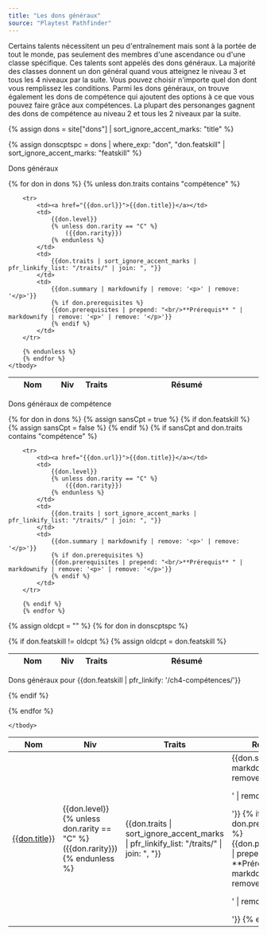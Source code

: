 ```yaml
---
title: "Les dons généraux"
source: "Playtest Pathfinder"
---
```


Certains talents nécessitent un peu d'entraînement mais sont à la portée de tout le monde, pas seulement des membres d'une ascendance ou d'une classe spécifique. Ces talents sont appelés des dons généraux. La majorité des classes donnent un don général quand vous atteignez le niveau 3 et tous les 4 niveaux par la suite. Vous pouvez choisir n'importe quel don dont vous remplissez les conditions. Parmi les dons généraux, on trouve également les dons de compétence qui ajoutent des options à ce que vous pouvez faire grâce aux compétences. La plupart des personanges gagnent des dons de compétence au niveau 2 et tous les 2 niveaux par la suite.

{% assign dons = site["dons"] | sort_ignore_accent_marks: "title" %}

{% assign donscptspc = dons | where_exp: "don", "don.featskill" | sort_ignore_accent_marks: "featskill" %}

<p class="tabletitle">Dons généraux</p>

<table class="table table-sm table-striped table-hover">
    <thead class="thead-light">
        <th style="width: 20%">Nom</th>
        <th style="width:  5%">Niv</th>
        <th style="width: 15%">Traits</th>
        <th style="width: 60%">Résumé</th>
    </thead>
    <tbody>
        {% for don in dons %}
        {% unless don.traits contains "compétence" %}

        <tr>
            <td><a href="{{don.url}}">{{don.title}}</a></td>
            <td>
                {{don.level}}
                {% unless don.rarity == "C" %}
                    ({{don.rarity}})
                {% endunless %}
            </td>
            <td>
                {{don.traits | sort_ignore_accent_marks | pfr_linkify_list: "/traits/" | join: ", "}}
            </td>
            <td>
                {{don.summary | markdownify | remove: '<p>' | remove: '</p>'}}
                {% if don.prerequisites %}
                {{don.prerequisites | prepend: "<br/>**Prérequis** " | markdownify | remove: '<p>' | remove: '</p>'}}
                {% endif %}
            </td>
        </tr>

        {% endunless %}
        {% endfor %}
    </tbody>
</table>


<p class="tabletitle">Dons généraux de compétence</p>

<table class="table table-sm table-striped table-hover">
    <thead class="thead-light">
        <th style="width: 20%">Nom</th>
        <th style="width:  5%">Niv</th>
        <th style="width: 15%">Traits</th>
        <th style="width: 60%">Résumé</th>
    </thead>
    <tbody>
        {% for don in dons %}
        {% assign sansCpt = true %}
        {% if don.featskill %}
            {% assign sansCpt = false %}
        {% endif %}
        {% if sansCpt and don.traits contains "compétence" %}

        <tr>
            <td><a href="{{don.url}}">{{don.title}}</a></td>
            <td>
                {{don.level}}
                {% unless don.rarity == "C" %}
                    ({{don.rarity}})
                {% endunless %}
            </td>
            <td>
                {{don.traits | sort_ignore_accent_marks | pfr_linkify_list: "/traits/" | join: ", "}}
            </td>
            <td>
                {{don.summary | markdownify | remove: '<p>' | remove: '</p>'}}
                {% if don.prerequisites %}
                {{don.prerequisites | prepend: "<br/>**Prérequis** " | markdownify | remove: '<p>' | remove: '</p>'}}
                {% endif %}
            </td>
        </tr>

        {% endif %}
        {% endfor %}

{% assign oldcpt = "" %}
{% for don in donscptspc %}

{% if don.featskill != oldcpt %}
{% assign oldcpt = don.featskill %}
</tbody>
</table>

<p class="tabletitle">Dons généraux pour
{{don.featskill | pfr_linkify: '/ch4-compétences/'}}
</p>

<table class="table table-sm table-striped table-hover">
    <thead class="thead-light">
        <th style="width: 20%">Nom</th>
        <th style="width:  5%">Niv</th>
        <th style="width: 15%">Traits</th>
        <th style="width: 60%">Résumé</th>
    </thead>
    <tbody>
{% endif %}

<tr>
    <td><a href="{{don.url}}">{{don.title}}</a></td>
    <td>
        {{don.level}}
        {% unless don.rarity == "C" %}
            ({{don.rarity}})
        {% endunless %}
    </td>
    <td>{{don.traits | sort_ignore_accent_marks | pfr_linkify_list: "/traits/" | join: ", "}}</td>
    <td>
        {{don.summary | markdownify | remove: '<p>' | remove: '</p>'}}
        {% if don.prerequisites %}
        {{don.prerequisites | prepend: "<br/>**Prérequis** " | markdownify | remove: '<p>' | remove: '</p>'}}
        {% endif %}
    </td>
</tr>

{% endfor %}

    </tbody>
</table>